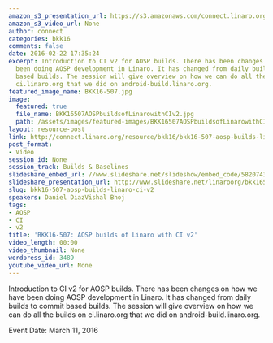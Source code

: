 ```yaml
---
amazon_s3_presentation_url: https://s3.amazonaws.com/connect.linaro.org/bkk16/Presentations/Friday/BKK16-507.pdf
amazon_s3_video_url: None
author: connect
categories: bkk16
comments: false
date: 2016-02-22 17:35:24
excerpt: Introduction to CI v2 for AOSP builds. There has been changes on how we have
  been doing AOSP development in Linaro. It has changed from daily builds to commit
  based builds. The session will give overview on how we can do all the builds on
  ci.linaro.org that we did on android-build.linaro.org.
featured_image_name: BKK16-507.jpg
image:
  featured: true
  file_name: BKK16507AOSPbuildsofLinarowithCIv2.jpg
  path: /assets/images/featured-images/BKK16507AOSPbuildsofLinarowithCIv2.jpg
layout: resource-post
link: http://connect.linaro.org/resource/bkk16/bkk16-507-aosp-builds-linaro-ci-v2/
post_format:
- Video
session_id: None
session_track: Builds & Baselines
slideshare_embed_url: //www.slideshare.net/slideshow/embed_code/58207430
slideshare_presentation_url: http://www.slideshare.net/linaroorg/bkk16507-aosp-builds-of-linaro-with-ci-v2
slug: bkk16-507-aosp-builds-linaro-ci-v2
speakers: Daniel DiazVishal Bhoj
tags:
- AOSP
- CI
- v2
title: 'BKK16-507: AOSP builds of Linaro with CI v2'
video_length: 00:00
video_thumbnail: None
wordpress_id: 3489
youtube_video_url: None
---
```


Introduction to CI v2 for AOSP builds. There has been changes on how we have been doing AOSP development in Linaro. It has changed from daily builds to commit based builds. The session will give overview on how we can do all the builds on ci.linaro.org that we did on android-build.linaro.org.

Event Date: March 11, 2016